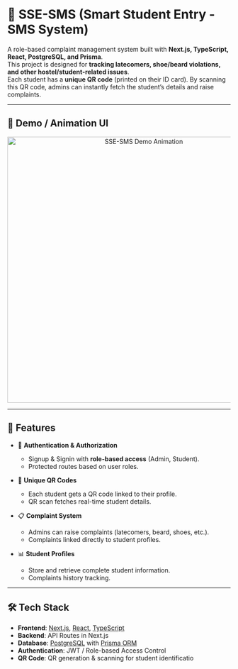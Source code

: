 # 📌 SSE-SMS (Smart Student Entry - SMS System)

A role-based complaint management system built with **Next.js, TypeScript, React, PostgreSQL, and Prisma**.  
This project is designed for **tracking latecomers, shoe/beard violations, and other hostel/student-related issues**.  
Each student has a **unique QR code** (printed on their ID card). By scanning this QR code, admins can instantly fetch the student’s details and raise complaints.  

---

## 🎥 Demo / Animation UI

<p align="center">
  <!-- Replace with your actual GIF/screenshots -->
  <img src="./assets/demo-animation.gif" alt="SSE-SMS Demo Animation" width="600"/>
</p>

---

## 🚀 Features

- 🔐 **Authentication & Authorization**  
  - Signup & Signin with **role-based access** (Admin, Student).  
  - Protected routes based on user roles.  

- 🎫 **Unique QR Codes**  
  - Each student gets a QR code linked to their profile.  
  - QR scan fetches real-time student details.  

- 📋 **Complaint System**  
  - Admins can raise complaints (latecomers, beard, shoes, etc.).  
  - Complaints linked directly to student profiles.  

- 📊 **Student Profiles**  
  - Store and retrieve complete student information.  
  - Complaints history tracking.  

---

## 🛠️ Tech Stack

- **Frontend**: [Next.js](https://nextjs.org/), [React](https://reactjs.org/), [TypeScript](https://www.typescriptlang.org/)  
- **Backend**: API Routes in Next.js  
- **Database**: [PostgreSQL](https://www.postgresql.org/) with [Prisma ORM](https://www.prisma.io/)  
- **Authentication**: JWT / Role-based Access Control  
- **QR Code**: QR generation & scanning for student identificatio
